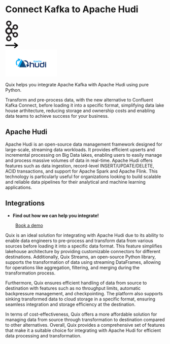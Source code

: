 # Connect Kafka to Apache Hudi

<div class="connect-images cards blog-grid-card" markdown>
<div>
<img src="../images/kafka_logo.png" width="40px" />
</div>
<div>
<img src="../images/arrow.svg" width="40px" />
</div>
<div>
<img src="./images/apache-hudi_1.jpg" />
</div>
</div>

Quix helps you integrate Apache Kafka with Apache Hudi using pure Python.

Transform and pre-process data, with the new alternative to Confluent Kafka Connect, before loading it into a specific format, simplifying data lake house arthitecture, reducing storage and ownership costs and enabling data teams to achieve success for your business.

## Apache Hudi

Apache Hudi is an open-source data management framework designed for large-scale, streaming data workloads. It provides efficient upserts and incremental processing on Big Data lakes, enabling users to easily manage and process massive volumes of data in real-time. Apache Hudi offers features such as data ingestion, record-level INSERT/UPDATE/DELETE, ACID transactions, and support for Apache Spark and Apache Flink. This technology is particularly useful for organizations looking to build scalable and reliable data pipelines for their analytical and machine learning applications.

## Integrations

<div class="grid cards" markdown>

- __Find out how we can help you integrate!__

    <a class="md-button md-button--primary" href="https://share.hsforms.com/1iW0TmZzKQMChk0lxd_tGiw4yjw2?__hstc=175542013.2303933fbd746c0ac86d9ccbe9bc9100.1728383268831.1729603416735.1729620918855.31&__hssc=175542013.1.1729620918855&__hsfp=2132701734" target="_blank" style="margin:.5rem;">Book a demo</a>

</div>


Quix is an ideal solution for integrating with Apache Hudi due to its ability to enable data engineers to pre-process and transform data from various sources before loading it into a specific data format. This feature simplifies lakehouse architecture by providing customizable connectors for different destinations. Additionally, Quix Streams, an open-source Python library, supports the transformation of data using streaming DataFrames, allowing for operations like aggregation, filtering, and merging during the transformation process. 

Furthermore, Quix ensures efficient handling of data from source to destination with features such as no throughput limits, automatic backpressure management, and checkpointing. The platform also supports sinking transformed data to cloud storage in a specific format, ensuring seamless integration and storage efficiency at the destination. 

In terms of cost-effectiveness, Quix offers a more affordable solution for managing data from source through transformation to destination compared to other alternatives. Overall, Quix provides a comprehensive set of features that make it a suitable choice for integrating with Apache Hudi for efficient data processing and transformation.

